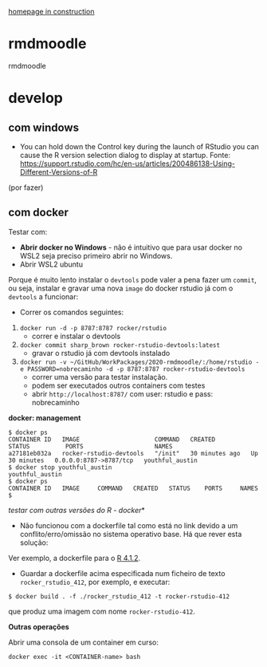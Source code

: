 [homepage in construction](https://jpcaveiro.github.io/rmdmoodle/)

# rmdmoodle

rmdmoodle

# develop

## com windows

* You can hold down the Control key during the launch of RStudio you can cause the R version selection dialog to display at startup. Fonte: https://support.rstudio.com/hc/en-us/articles/200486138-Using-Different-Versions-of-R

(por fazer)


## com docker

Testar com:

- **Abrir docker no Windows** - não é intuitivo que para usar docker no WSL2 seja preciso primeiro abrir no Windows.
- Abrir WSL2 ubuntu

Porque é muito lento instalar o `devtools` pode valer a pena fazer um `commit`, ou seja, instalar e gravar uma nova `image` do docker rstudio já com o `devtools` a funcionar:
- Correr os comandos seguintes:


1. `docker run -d -p 8787:8787 rocker/rstudio`
   - correr e instalar o devtools
2. `docker commit sharp_brown rocker-rstudio-devtools:latest`
   - gravar o rstudio já com devtools instalado 
3. `docker run -v ~/GitHub/WorkPackages/2020-rmdmoodle/:/home/rstudio -e PASSWORD=nobrecaminho -d -p 8787:8787 rocker-rstudio-devtools`
   - correr uma versão para testar instalação.
   - podem ser executados outros containers com testes
   - abrir `http://localhost:8787/` com user: rstudio e pass: nobrecaminho


**docker: management**

```
$ docker ps
CONTAINER ID   IMAGE                     COMMAND   CREATED          STATUS          PORTS                    NAMES
a27181eb032a   rocker-rstudio-devtools   "/init"   30 minutes ago   Up 30 minutes   0.0.0.0:8787->8787/tcp   youthful_austin
$ docker stop youthful_austin
youthful_austin
$ docker ps
CONTAINER ID   IMAGE     COMMAND   CREATED   STATUS    PORTS     NAMES
$
```

*testar com outras versões do R - docker**

- Não funcionou com a dockerfile tal como está no link devido a um conflito/erro/omissão no sistema operativo base. Há que rever esta solução:

Ver exemplo, a dockerfile para o [R 4.1.2](https://github.com/rocker-org/rocker-versioned2/blob/master/dockerfiles/rstudio_4.1.2.Dockerfile).

* Guardar a dockerfile acima especificada num ficheiro de texto `rocker_rstudio_412`, por exemplo, e executar:
 
```
$ docker build . -f ./rocker_rstudio_412 -t rocker-rstudio-412
```
que produz uma imagem com nome `rocker-rstudio-412`.

**Outras operações**

Abrir uma consola de um container em curso:

```
docker exec -it <CONTAINER-name> bash
```
 
 
